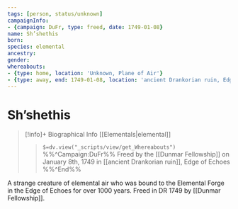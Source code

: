 ```yaml
---
tags: [person, status/unknown]
campaignInfo:
- {campaign: DuFr, type: freed, date: 1749-01-08}
name: Sh’shethis
born:
species: elemental
ancestry:
gender:
whereabouts:
- {type: home, location: 'Unknown, Plane of Air'}
- {type: away, end: 1749-01-08, location: 'ancient Drankorian ruin, Edge of Echoes'}
---
```

# Sh’shethis
>[!info]+ Biographical Info
> [[Elementals|elemental]]
>> `$=dv.view("_scripts/view/get_Whereabouts")`
>> %%^Campaign:DuFr%% Freed by the [[Dunmar Fellowship]] on January 8th, 1749 in [[ancient Drankorian ruin]], Edge of Echoes %%^End%%

A strange creature of elemental air who was bound to the Elemental Forge in the Edge of Echoes for over 1000 years. Freed in DR 1749 by [[Dunmar Fellowship]]. 